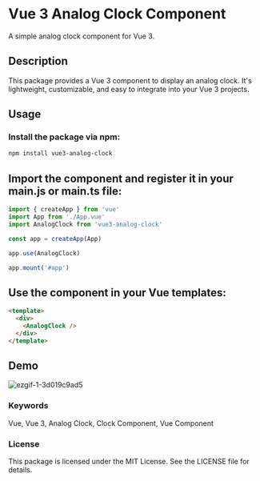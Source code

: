 # Vue 3 Analog Clock Component

A simple analog clock component for Vue 3.


## Description
This package provides a Vue 3 component to display an analog clock. It's lightweight, customizable, and easy to integrate into your Vue 3 projects.

## Usage

### Install the package via npm:

```bash
npm install vue3-analog-clock
```

## Import the component and register it in your main.js or main.ts file:
```javascript
import { createApp } from 'vue'
import App from './App.vue'
import AnalogClock from 'vue3-analog-clock'

const app = createApp(App)

app.use(AnalogClock)

app.mount('#app')
```

## Use the component in your Vue templates:

```html
<template>
  <div>
    <AnalogClock />
  </div>
</template>
```

## Demo

![ezgif-1-3d019c9ad5](https://github.com/MadhushaPrasad/vue-analog-clock/assets/50085447/fe6c60e1-a631-42cc-9d93-5bd1bc7e0791)


### Keywords
Vue, Vue 3, Analog Clock, Clock Component, Vue Component

### License
This package is licensed under the MIT License. See the LICENSE file for details.
